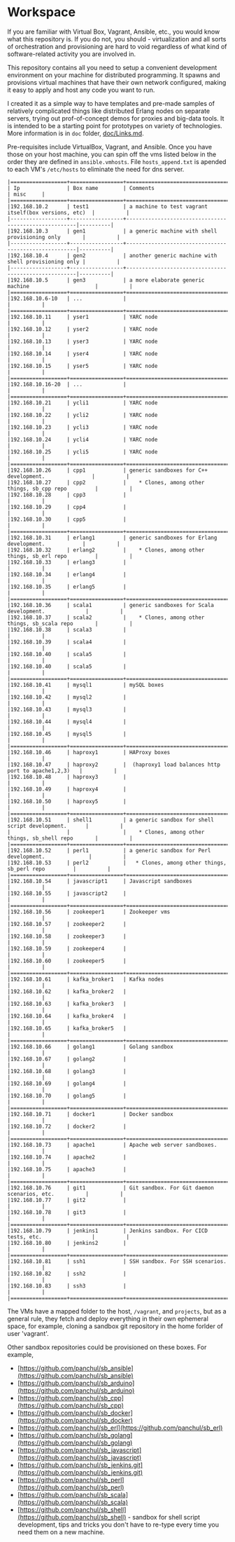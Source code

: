 
# Workspace

If you are familiar with Virtual Box, Vagrant, Ansible, etc., you would know what
this repository is. If you do not, you should - virtualization and
all sorts of orchestration and provisioning are hard to void regardless of
what kind of software-related activity you are involved in.

This repository contains all you need to setup a convenient development
environment on your machine for distributed programming.
It spawns and provisions virtual machines that have their own network
configured, making it easy to apply and host any code you want to run.

I created it as a simple way to have templates and pre-made samples
of relatively complicated things like distributed Erlang nodes on separate
servers, trying out prof-of-concept demos for proxies and big-data tools.
It is intended to be a starting point for prototypes on variety of
technologies.
More information is in ```doc``` folder, [doc/Links.md](doc/Links.md).

Pre-requisites include VirtualBox, Vagrant, and Ansible.
Once you have those on your host machine, you can spin off the vms listed below
in the order they are defined in ```ansible.vmhosts```.
File ```hosts_append.txt``` is apended to each VM's ```/etc/hosts``` to
eliminate the need for dns server.

```
|==================+=================+======================================================|==========|  
| Ip               | Box name        | Comments                                             | misc     |   
|==================+=================+======================================================|==========|  
|192.168.10.2      | test1           | a machine to test vagrant itself(box versions, etc)  |          |  
|------------------+-----------------+------------------------------------------------------|----------|  
|192.168.10.3      | gen1            | a generic machine with shell provisioning only       |          |  
|------------------+-----------------+------------------------------------------------------|----------|  
|192.168.10.4      | gen2            | another generic machine with shell provisioning only |          |  
|------------------+-----------------+------------------------------------------------------|----------|  
|192.168.10.5      | gen3            | a more elaborate generic machine                     |          |  
|==================+=================+======================================================|==========|  
|192.168.10.6-10   | ...             |                                                      |          |
|==================+=================+======================================================|==========|  
|192.168.10.11     | yser1           | YARC node                                            |          |
|192.168.10.12     | yser2           | YARC node                                            |          |
|192.168.10.13     | yser3           | YARC node                                            |          |
|192.168.10.14     | yser4           | YARC node                                            |          |
|192.168.10.15     | yser5           | YARC node                                            |          |
|==================+=================+======================================================|==========|  
|192.168.10.16-20  | ...             |                                                      |          |
|==================+=================+======================================================|==========|  
|192.168.10.21     | ycli1           | YARC node                                            |          |
|192.168.10.22     | ycli2           | YARC node                                            |          |
|192.168.10.23     | ycli3           | YARC node                                            |          |
|192.168.10.24     | ycli4           | YARC node                                            |          |
|192.168.10.25     | ycli5           | YARC node                                            |          |
|==================+=================+======================================================|==========|  
|192.168.10.26     | cpp1            | generic sandboxes for C++ development.               |          |
|192.168.10.27     | cpp2            |    * Clones, among other things, sb_cpp repo         |          |
|192.168.10.28     | cpp3            |                                                      |          |
|192.168.10.29     | cpp4            |                                                      |          |
|192.168.10.30     | cpp5            |                                                      |          |
|==================+=================+======================================================|==========|  
|192.168.10.31     | erlang1         | generic sandboxes for Erlang development.            |          |
|192.168.10.32     | erlang2         |    * Clones, among other things, sb_erl repo         |          |
|192.168.10.33     | erlang3         |                                                      |          |
|192.168.10.34     | erlang4         |                                                      |          |
|192.168.10.35     | erlang5         |                                                      |          |
|==================+=================+======================================================|==========|  
|192.168.10.36     | scala1          | generic sandboxes for Scala development.             |          |
|192.168.10.37     | scala2          |    * Clones, among other things, sb_scala repo       |          |
|192.168.10.38     | scala3          |                                                      |          |
|192.168.10.39     | scala4          |                                                      |          |
|192.168.10.40     | scala5          |                                                      |          |
|192.168.10.40     | scala5          |                                                      |          |
|==================+=================+======================================================|==========|  
|192.168.10.41     | mysql1          | mySQL boxes                                          |          |
|192.168.10.42     | mysql2          |                                                      |          |
|192.168.10.43     | mysql3          |                                                      |          |
|192.168.10.44     | mysql4          |                                                      |          |
|192.168.10.45     | mysql5          |                                                      |          |
|==================+=================+======================================================|==========|  
|192.168.10.46     | haproxy1        | HAProxy boxes                                        |          |
|192.168.10.47     | haproxy2        |  (haproxy1 load balances http port to apache1,2,3)   |          |
|192.168.10.48     | haproxy3        |                                                      |          |
|192.168.10.49     | haproxy4        |                                                      |          |
|192.168.10.50     | haproxy5        |                                                      |          |
|==================+=================+======================================================|==========|  
|192.168.10.51     | shell1          | a generic sandbox for shell script development.      |          |
|                  |                 |    * Clones, among other things, sb_shell repo       |          |
|==================+=================+======================================================|==========|  
|192.168.10.52     | perl1           | a generic sandbox for Perl development.              |          |
|192.168.10.53     | perl2           |   * Clones, among other things, sb_perl repo         |          |
|==================+=================+======================================================|==========|  
|192.168.10.54     | javascript1     | Javascript sandboxes                                 |          |
|192.168.10.55     | javascript2     |                                                      |          |
|==================+=================+======================================================|==========|  
|192.168.10.56     | zookeeper1      | Zookeeper vms                                        |          |
|192.168.10.57     | zookeeper2      |                                                      |          |
|192.168.10.58     | zookeeper3      |                                                      |          |
|192.168.10.59     | zookeeper4      |                                                      |          |
|192.168.10.60     | zookeeper5      |                                                      |          |
|==================+=================+======================================================|==========|  
|192.168.10.61     | kafka_broker1   | Kafka nodes                                          |          |
|192.168.10.62     | kafka_broker2   |                                                      |          |
|192.168.10.63     | kafka_broker3   |                                                      |          |
|192.168.10.64     | kafka_broker4   |                                                      |          |
|192.168.10.65     | kafka_broker5   |                                                      |          |
|==================+=================+======================================================|==========|  
|192.168.10.66     | golang1         | Golang sandbox                                       |          |
|192.168.10.67     | golang2         |                                                      |          |
|192.168.10.68     | golang3         |                                                      |          |
|192.168.10.69     | golang4         |                                                      |          |
|192.168.10.70     | golang5         |                                                      |          |
|==================+=================+======================================================|==========|  
|192.168.10.71     | docker1         | Docker sandbox                                       |          |
|192.168.10.72     | docker2         |                                                      |          |
|==================+=================+======================================================|==========|  
|192.168.10.73     | apache1         | Apache web server sandboxes.                         |          |
|192.168.10.74     | apache2         |                                                      |          |
|192.168.10.75     | apache3         |                                                      |          |
|==================+=================+======================================================|==========|  
|192.168.10.76     | git1            | Git sandbox. For Git daemon scenarios, etc.          |          |
|192.168.10.77     | git2            |                                                      |          |
|192.168.10.78     | git3            |                                                      |          |
|==================+=================+======================================================|==========|  
|192.168.10.79     | jenkins1        | Jenkins sandbox. For CICD tests, etc.                |          |
|192.168.10.80     | jenkins2        |                                                      |          |
|==================+=================+======================================================|==========|  
|192.168.10.81     | ssh1            | SSH sandbox. For SSH scenarios.                      |          |
|192.168.10.82     | ssh2            |                                                      |          |
|192.168.10.83     | ssh3            |                                                      |          |
|==================+=================+======================================================|==========|  
```                                                                                          

The VMs have a mapped folder to the host, ```/vagrant```, and ```projects```,
but as a general rule, they fetch and deploy everything in their own ephemeral space,
for example, cloning a sandbox git repository in the home forlder of user 'vagrant'.


Other sandbox repositories could be provisioned on these boxes. For example,

* [https://github.com/panchul/sb_ansible](https://github.com/panchul/sb_ansible)
* [https://github.com/panchul/sb_arduino](https://github.com/panchul/sb_arduino)
* [https://github.com/panchul/sb_cpp](https://github.com/panchul/sb_cpp)
* [https://github.com/panchul/sb_docker](https://github.com/panchul/sb_docker)
* [https://github.com/panchul/sb_erl](https://github.com/panchul/sb_erl)
* [https://github.com/panchul/sb_golang](https://github.com/panchul/sb_golang)
* [https://github.com/panchul/sb_javascript](https://github.com/panchul/sb_javascript)
* [https://github.com/panchul/sb_jenkins.git](https://github.com/panchul/sb_jenkins.git)
* [https://github.com/panchul/sb_perl](https://github.com/panchul/sb_perl)
* [https://github.com/panchul/sb_scala](https://github.com/panchul/sb_scala)
* [https://github.com/panchul/sb_shell](https://github.com/panchul/sb_shell) - sandbox for shell
 script development, tips and tricks you don't have to re-type every time you need them on a new machine.
